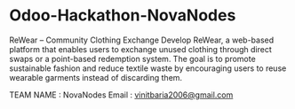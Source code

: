 # Odoo-Hackathon-NovaNodes
ReWear – Community Clothing Exchange 
Develop ReWear, a web-based platform that enables users to exchange unused clothing 
through direct swaps or a point-based redemption system. The goal is to promote sustainable 
fashion and reduce textile waste by encouraging users to reuse wearable garments instead of 
discarding them. 

TEAM NAME : NovaNodes
Email     : vinitbaria2006@gmail.com
